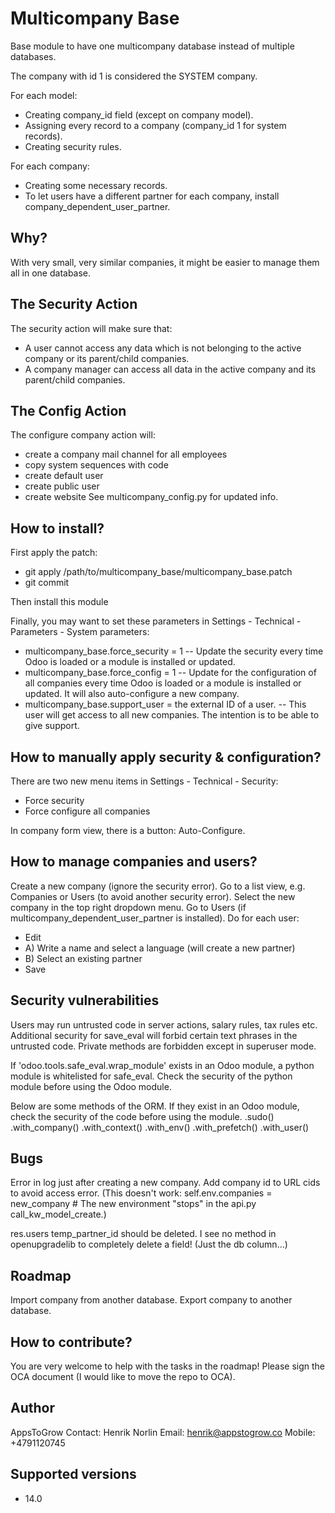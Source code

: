 # Multicompany Base

Base module to have one multicompany database instead of multiple databases.

The company with id 1 is considered the SYSTEM company.

For each model:
- Creating company_id field (except on company model).
- Assigning every record to a company (company_id 1 for system records).
- Creating security rules.

For each company:
- Creating some necessary records.
- To let users have a different partner for each company, install company_dependent_user_partner.

## Why?

With very small, very similar companies, it might be easier to manage them all in one database.

## The Security Action

The security action will make sure that:
- A user cannot access any data which is not belonging to the active company or its parent/child companies.
- A company manager can access all data in the active company and its parent/child companies.

## The Config Action

The configure company action will:
- create a company mail channel for all employees
- copy system sequences with code
- create default user
- create public user
- create website
See multicompany_config.py for updated info.

## How to install?

First apply the patch:
- git apply /path/to/multicompany_base/multicompany_base.patch
- git commit

Then install this module

Finally, you may want to set these parameters in Settings - Technical - Parameters - System parameters:
- multicompany_base.force_security = 1
-- Update the security every time Odoo is loaded or a module is installed or updated.
- multicompany_base.force_config = 1
-- Update for the configuration of all companies every time Odoo is loaded or a module is installed or updated. It will also auto-configure a new company.
- multicompany_base.support_user = the external ID of a user. 
-- This user will get access to all new companies. The intention is to be able to give support.

## How to manually apply security & configuration?

There are two new menu items in Settings - Technical - Security:
- Force security
- Force configure all companies

In company form view, there is a button: Auto-Configure.

## How to manage companies and users?

Create a new company (ignore the security error).
Go to a list view, e.g. Companies or Users (to avoid another security error).
Select the new company in the top right dropdown menu.
Go to Users (if multicompany_dependent_user_partner is installed).
Do for each user:
- Edit
- A) Write a name and select a language (will create a new partner)
- B) Select an existing partner
- Save

## Security vulnerabilities

Users may run untrusted code in server actions, salary rules, tax rules etc.
Additional security for save_eval will forbid certain text phrases in the untrusted code.
Private methods are forbidden except in superuser mode.

If 'odoo.tools.safe_eval.wrap_module' exists in an Odoo module, a python module is whitelisted for safe_eval.
Check the security of the python module before using the Odoo module.

Below are some methods of the ORM. If they exist in an Odoo module, check the security of the code before using the module.
.sudo()
.with_company()
.with_context()
.with_env()
.with_prefetch()
.with_user()

## Bugs

Error in log just after creating a new company.
Add company id to URL cids to avoid access error.
(This doesn't work: self.env.companies = new_company # The new environment "stops" in the api.py call_kw_model_create.)

res.users temp_partner_id should be deleted. I see no method in openupgradelib to completely delete a field! (Just the db column...)

## Roadmap

Import company from another database.
Export company to another database.

## How to contribute?

You are very welcome to help with the tasks in the roadmap!
Please sign the OCA document (I would like to move the repo to OCA).

## Author

AppsToGrow
Contact: Henrik Norlin
Email: henrik@appstogrow.co
Mobile: +4791120745

## Supported versions

- 14.0
